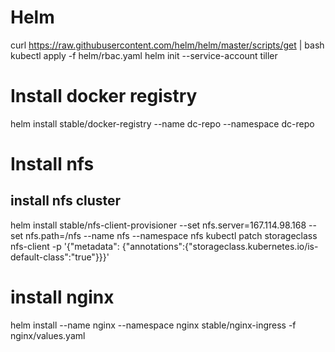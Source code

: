 
# Helm
curl https://raw.githubusercontent.com/helm/helm/master/scripts/get | bash
kubectl apply -f helm/rbac.yaml
helm init --service-account tiller

# Install docker registry
helm install stable/docker-registry --name dc-repo --namespace dc-repo
 

# Install nfs
## install nfs cluster
helm install stable/nfs-client-provisioner --set nfs.server=167.114.98.168 --set nfs.path=/nfs --name nfs --namespace nfs
kubectl patch storageclass nfs-client -p '{"metadata": {"annotations":{"storageclass.kubernetes.io/is-default-class":"true"}}}'


# install nginx
helm install --name nginx --namespace nginx stable/nginx-ingress -f nginx/values.yaml 
